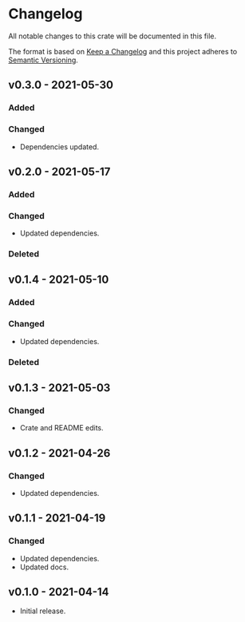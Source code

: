 # Changelog

All notable changes to this crate will be documented in this file.

The format is based on [Keep a Changelog](http://keepachangelog.com/en/1.0.0/)
and this project adheres to [Semantic Versioning](https://semver.org/spec/v2.0.0.html).

## v0.3.0 - 2021-05-30
### Added
### Changed
- Dependencies updated.

## v0.2.0 - 2021-05-17
### Added
### Changed
- Updated dependencies.
### Deleted

## v0.1.4 - 2021-05-10
### Added
### Changed
- Updated dependencies.
### Deleted

## v0.1.3 - 2021-05-03
### Changed
- Crate and README edits.

## v0.1.2 - 2021-04-26
### Changed
- Updated dependencies.

## v0.1.1 - 2021-04-19
### Changed
- Updated dependencies.
- Updated docs.

## v0.1.0 - 2021-04-14

- Initial release.
